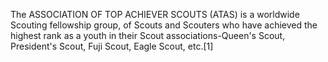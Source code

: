 The ASSOCIATION OF TOP ACHIEVER SCOUTS (ATAS) is a worldwide Scouting fellowship group, of Scouts and Scouters who have achieved the highest rank as a youth in their Scout associations-Queen's Scout, President's Scout, Fuji Scout, Eagle Scout, etc.[1]
